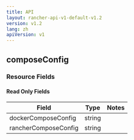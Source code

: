 ```yaml
---
title: API
layout: rancher-api-v1-default-v1.2
version: v1.2
lang: zh
apiVersion: v1
---
```


## composeConfig



### Resource Fields


#### Read Only Fields

Field | Type   | Notes
---|---|---
dockerComposeConfig | string  | 
rancherComposeConfig | string  | 


<br>
